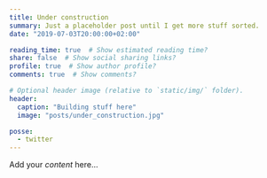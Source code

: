 ```yaml
---
title: Under construction
summary: Just a placeholder post until I get more stuff sorted.
date: "2019-07-03T20:00:00+02:00"

reading_time: true  # Show estimated reading time?
share: false  # Show social sharing links?
profile: true  # Show author profile?
comments: true  # Show comments?

# Optional header image (relative to `static/img/` folder).
header:
  caption: "Building stuff here"
  image: "posts/under_construction.jpg"

posse:
  - twitter
---
```


Add your *content* here...
